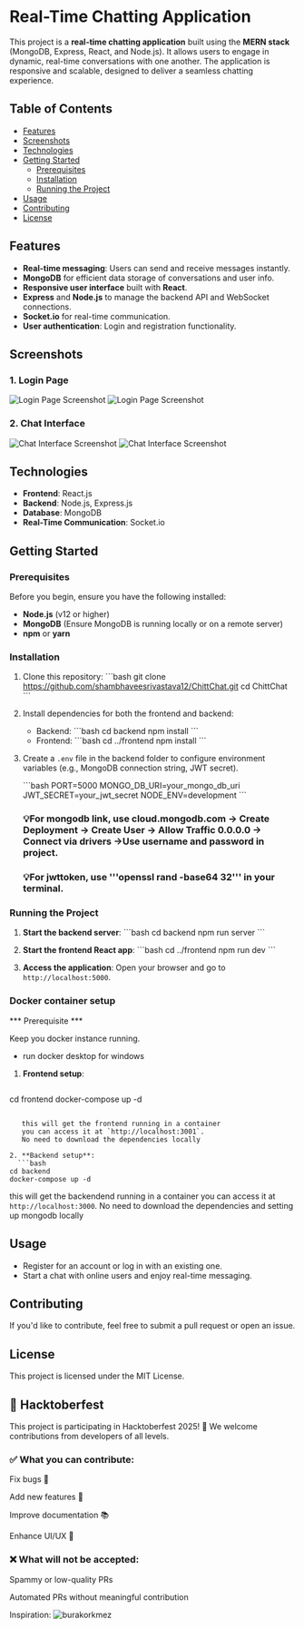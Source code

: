 # Real-Time Chatting Application

This project is a **real-time chatting application** built using the **MERN stack** (MongoDB, Express, React, and Node.js). It allows users to engage in dynamic, real-time conversations with one another. The application is responsive and scalable, designed to deliver a seamless chatting experience.

## Table of Contents

- [Features](#features)
- [Screenshots](#screenshots)
- [Technologies](#technologies)
- [Getting Started](#getting-started)
  - [Prerequisites](#prerequisites)
  - [Installation](#installation)
  - [Running the Project](#running-the-project)
- [Usage](#usage)
- [Contributing](#contributing)
- [License](#license)

## Features

- **Real-time messaging**: Users can send and receive messages instantly.
- **MongoDB** for efficient data storage of conversations and user info.
- **Responsive user interface** built with **React**.
- **Express** and **Node.js** to manage the backend API and WebSocket connections.
- **Socket.io** for real-time communication.
- **User authentication**: Login and registration functionality.

## Screenshots

### 1. Login Page

![Login Page Screenshot](./screenshots/login.png)
![Login Page Screenshot](./screenshots/signup.png)

### 2. Chat Interface

![Chat Interface Screenshot](./screenshots/chat1.png)
![Chat Interface Screenshot](./screenshots/chat2.png)

## Technologies

- **Frontend**: React.js
- **Backend**: Node.js, Express.js
- **Database**: MongoDB
- **Real-Time Communication**: Socket.io

## Getting Started

### Prerequisites

Before you begin, ensure you have the following installed:

- **Node.js** (v12 or higher)
- **MongoDB** (Ensure MongoDB is running locally or on a remote server)
- **npm** or **yarn**

### Installation

1. Clone this repository:
   \`\`\`bash
   git clone https://github.com/shambhaveesrivastava12/ChittChat.git
   cd ChittChat
   \`\`\`

2. Install dependencies for both the frontend and backend:

   - Backend:
     \`\`\`bash
     cd backend
     npm install
     \`\`\`
   - Frontend:
     \`\`\`bash
     cd ../frontend
     npm install
     \`\`\`

3. Create a `.env` file in the backend folder to configure environment variables (e.g., MongoDB connection string, JWT secret).

   \`\`\`bash
   PORT=5000
   MONGO_DB_URI=your_mongo_db_uri
   JWT_SECRET=your_jwt_secret
   NODE_ENV=development
   \`\`\`

   ### 💡For mongodb link, use cloud.mongodb.com -> Create Deployment -> Create User -> Allow Traffic 0.0.0.0 -> Connect via drivers ->Use username and password in project.
   
   ### 💡For jwttoken, use '''openssl rand -base64 32''' in your terminal.

### Running the Project

1. **Start the backend server**:
   \`\`\`bash
   cd backend
   npm run server
   \`\`\`

2. **Start the frontend React app**:
   \`\`\`bash
   cd ../frontend
   npm run dev
   \`\`\`

3. **Access the application**:
   Open your browser and go to `http://localhost:5000`.

### Docker container setup

*** Prerequisite ***

Keep you docker instance running.

- run docker desktop for windows

1. **Frontend setup**:
   ```bash
cd frontend
docker-compose up -d
```

   this will get the frontend running in a container
   you can access it at `http://localhost:3001`.
   No need to download the dependencies locally

2. **Backend setup**:
  ```bash
cd backend
docker-compose up -d
```
   this will get the backendend running in a container
   you can access it at `http://localhost:3000`.
   No need to download the dependencies and setting up mongodb locally

## Usage

- Register for an account or log in with an existing one.
- Start a chat with online users and enjoy real-time messaging.

## Contributing

If you'd like to contribute, feel free to submit a pull request or open an issue.

## License

This project is licensed under the MIT License.

## 🎉 Hacktoberfest

This project is participating in Hacktoberfest 2025! 🍂
We welcome contributions from developers of all levels.

### ✅ What you can contribute:

Fix bugs 🐛

Add new features 🚀

Improve documentation 📚

Enhance UI/UX 🎨

### ❌ What will not be accepted:

Spammy or low-quality PRs

Automated PRs without meaningful contribution

Inspiration: ![burakorkmez]((https://github.com/burakorkmez))

